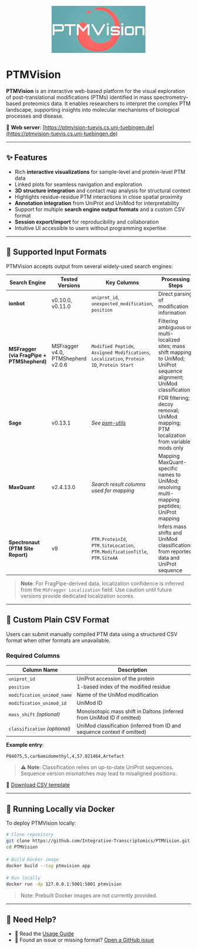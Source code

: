<p align="center">
  <img width="auto" height="auto" src="https://github.com/Integrative-Transcriptomics/PTMVision/blob/main/app/ptmvision/static/resources/logo.png">
</p>

# PTMVision

**PTMVision** is an interactive web-based platform for the visual exploration of post-translational modifications (PTMs) identified in mass spectrometry-based proteomics data. It enables researchers to interpret the complex PTM landscape, supporting insights into molecular mechanisms of biological processes and disease.

🔗 **Web server**: [https://ptmvision-tuevis.cs.uni-tuebingen.de](https://ptmvision-tuevis.cs.uni-tuebingen.de)

---

## ✨ Features

- Rich **interactive visualizations** for sample-level and protein-level PTM data
- Linked plots for seamless navigation and exploration
- **3D structure integration** and contact map analysis for structural context
- Highlights residue-residue PTM interactions in close spatial proximity
- **Annotation integration** from UniProt and UniMod for interpretability
- Support for multiple **search engine output formats** and a custom CSV format
- **Session export/import** for reproducibility and collaboration
- Intuitive UI accessible to users without programming expertise

---

## 📁 Supported Input Formats

PTMVision accepts output from several widely-used search engines:

| **Search Engine**                         | **Tested Versions**                          | **Key Columns**                                                                                           | **Processing Steps**                                                                                                                                                                                                            |
|------------------------------------------|----------------------------------------------|------------------------------------------------------------------------------------------------------------|----------------------------------------------------------------------------------------------------------------------------------------------------------------------------------------------------------------------------------|
| **ionbot**                                | v0.10.0, v0.11.0                             | `uniprot_id`, `unexpected_modification`, `position`                                                        | Direct parsing of modification information                                                                                                                                                |
| **MSFragger (via FragPipe + PTMShepherd)** | MSFragger v4.0, PTMShepherd v2.0.6           | `Modified Peptide`, `Assigned Modifications`, `Localization`, `Protein ID`, `Protein Start`               | Filtering ambiguous or multi-localized sites; mass shift mapping to UniMod; UniProt sequence alignment; UniMod classification                                                          |
| **Sage**                                   | v0.13.1                                      | *See [psm-utils](https://psm-utils.readthedocs.io/en/v0.6.0/)*                                             | FDR filtering; decoy removal; UniMod mapping; PTM localization from variable mods only                                                                                                   |
| **MaxQuant**                               | v2.4.13.0                                    | *Search result columns used for mapping*                                                                   | Mapping MaxQuant-specific names to UniMod; resolving multi-mapping peptides; UniProt mapping                                                                                             |
| **Spectronaut (PTM Site Report)**          | v9                                           | `PTM.ProteinId`, `PTM.SiteLocation`, `PTM.ModificationTitle`, `PTM.SiteAA`                                 | Infers mass shifts and UniMod classifications from reported data and UniProt sequence                                                                                                   |

> **Note**: For FragPipe-derived data, localization confidence is inferred from the `MSFragger Localization` field. Use caution until future versions provide dedicated localization scores.

---

## 📄 Custom Plain CSV Format

Users can submit manually compiled PTM data using a structured CSV format when other formats are unavailable.

### Required Columns

| Column Name                 | Description                                                                                      |
|----------------------------|--------------------------------------------------------------------------------------------------|
| `uniprot_id`               | UniProt accession of the protein                                                                 |
| `position`                 | 1-based index of the modified residue                                                            |
| `modification_unimod_name`| Name of the UniMod modification                                                                  |
| `modification_unimod_id`  | UniMod ID                                                                                         |
| `mass_shift` *(optional)* | Monoisotopic mass shift in Daltons (inferred from UniMod ID if omitted)                         |
| `classification` *(optional)* | UniMod classification (inferred from ID and sequence context if omitted)                |

**Example entry**:
```
P04075,5,carbamidomethyl,4,57.021464,Artefact
```

> ⚠ **Note**: Classification relies on up-to-date UniProt sequences. Sequence version mismatches may lead to misaligned positions.

📄 [Download CSV template](https://github.com/Integrative-Transcriptomics/PTMVision/blob/main/app/ptmvision/static/resources/ptmvision.plain-format.template.csv)

---

## 🐳 Running Locally via Docker

To deploy PTMVision locally:

```bash
# Clone repository
git clone https://github.com/Integrative-Transcriptomics/PTMVision.git
cd PTMVision

# Build Docker image
docker build --tag ptmvision app

# Run locally
docker run -dp 127.0.0.1:5001:5001 ptmvision
```

> Note: Prebuilt Docker images are not currently provided.

---

## 🙋 Need Help?

- 📖 Read the [Usage Guide](https://ptmvision-tuevis.cs.uni-tuebingen.de/static/usage.html)
- 🐛 Found an issue or missing format? [Open a GitHub issue](https://github.com/Integrative-Transcriptomics/PTMVision/issues/new)
